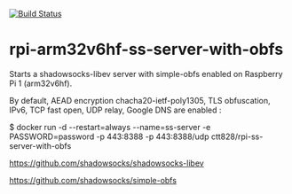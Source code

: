 [![Build Status](https://travis-ci.org/ctt828/rpi-arm32v6hf-ss-server-with-obfs.svg?branch=master)](https://travis-ci.org/ctt828/rpi-arm32v6hf-ss-server-with-obfs)

# rpi-arm32v6hf-ss-server-with-obfs
Starts a shadowsocks-libev server with simple-obfs enabled on Raspberry Pi 1 (arm32v6hf).

By default, AEAD encryption chacha20-ietf-poly1305, TLS obfuscation, IPv6, TCP fast open, UDP relay, Google DNS are enabled :

$ docker run -d --restart=always --name=ss-server -e PASSWORD=password -p 443:8388 -p 443:8388/udp ctt828/rpi-ss-server-with-obfs

https://github.com/shadowsocks/shadowsocks-libev

https://github.com/shadowsocks/simple-obfs
